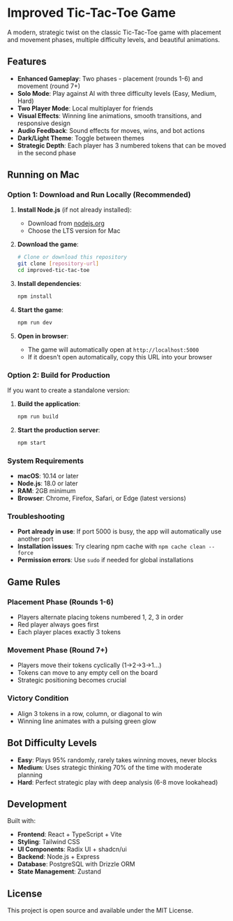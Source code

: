 # Improved Tic-Tac-Toe Game

A modern, strategic twist on the classic Tic-Tac-Toe game with placement and movement phases, multiple difficulty levels, and beautiful animations.

## Features

- **Enhanced Gameplay**: Two phases - placement (rounds 1-6) and movement (round 7+)
- **Solo Mode**: Play against AI with three difficulty levels (Easy, Medium, Hard)
- **Two Player Mode**: Local multiplayer for friends
- **Visual Effects**: Winning line animations, smooth transitions, and responsive design
- **Audio Feedback**: Sound effects for moves, wins, and bot actions
- **Dark/Light Theme**: Toggle between themes
- **Strategic Depth**: Each player has 3 numbered tokens that can be moved in the second phase

## Running on Mac

### Option 1: Download and Run Locally (Recommended)

1. **Install Node.js** (if not already installed):
   - Download from [nodejs.org](https://nodejs.org/)
   - Choose the LTS version for Mac

2. **Download the game**:
   ```bash
   # Clone or download this repository
   git clone [repository-url]
   cd improved-tic-tac-toe
   ```

3. **Install dependencies**:
   ```bash
   npm install
   ```

4. **Start the game**:
   ```bash
   npm run dev
   ```

5. **Open in browser**:
   - The game will automatically open at `http://localhost:5000`
   - If it doesn't open automatically, copy this URL into your browser

### Option 2: Build for Production

If you want to create a standalone version:

1. **Build the application**:
   ```bash
   npm run build
   ```

2. **Start the production server**:
   ```bash
   npm start
   ```

### System Requirements

- **macOS**: 10.14 or later
- **Node.js**: 18.0 or later
- **RAM**: 2GB minimum
- **Browser**: Chrome, Firefox, Safari, or Edge (latest versions)

### Troubleshooting

- **Port already in use**: If port 5000 is busy, the app will automatically use another port
- **Installation issues**: Try clearing npm cache with `npm cache clean --force`
- **Permission errors**: Use `sudo` if needed for global installations

## Game Rules

### Placement Phase (Rounds 1-6)
- Players alternate placing tokens numbered 1, 2, 3 in order
- Red player always goes first
- Each player places exactly 3 tokens

### Movement Phase (Round 7+)
- Players move their tokens cyclically (1→2→3→1...)
- Tokens can move to any empty cell on the board
- Strategic positioning becomes crucial

### Victory Condition
- Align 3 tokens in a row, column, or diagonal to win
- Winning line animates with a pulsing green glow

## Bot Difficulty Levels

- **Easy**: Plays 95% randomly, rarely takes winning moves, never blocks
- **Medium**: Uses strategic thinking 70% of the time with moderate planning
- **Hard**: Perfect strategic play with deep analysis (6-8 move lookahead)

## Development

Built with:
- **Frontend**: React + TypeScript + Vite
- **Styling**: Tailwind CSS
- **UI Components**: Radix UI + shadcn/ui
- **Backend**: Node.js + Express
- **Database**: PostgreSQL with Drizzle ORM
- **State Management**: Zustand

## License

This project is open source and available under the MIT License.